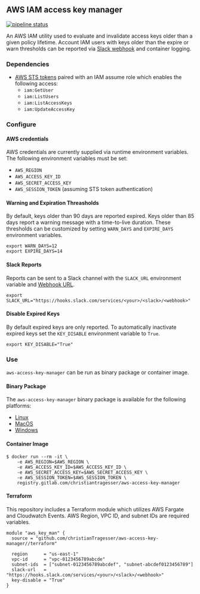 ## AWS IAM access key manager
[![pipeline status](https://gitlab.com/christianTragesser/aws-access-key-manager/badges/master/pipeline.svg)](https://gitlab.com/christianTragesser/aws-access-key-manager/commits/master)

An AWS IAM utility used to evaluate and invalidate access keys older than a given policy lifetime.  Account IAM users with keys older than the expire or warn thresholds can be reported via [Slack webhook](https://api.slack.com/incoming-webhooks) and container logging.


### Dependencies
* [AWS STS tokens](https://docs.aws.amazon.com/STS/latest/APIReference/welcome.html) paired with an IAM assume role which enables the following access:
  - `iam:GetUser`
  - `iam:ListUsers`
  - `iam:ListAccessKeys`
  - `iam:UpdateAccessKey`

### Configure
#### AWS credentials
AWS credentials are currently supplied via runtime environment variables. The following environment variables must be set:
  - `AWS_REGION`
  - `AWS_ACCESS_KEY_ID`
  - `AWS_SECRET_ACCESS_KEY`
  - `AWS_SESSION_TOKEN` (assuming STS token authentication)

#### Warning and Expiration Threasholds
By default, keys older than 90 days are reported expired.  Keys older than 85 days report a warning message with a time-to-live duration.  These thresholds can be customized by setting `WARN_DAYS` and `EXPIRE_DAYS` environment variables.
```
export WARN_DAYS=12
export EXPIRE_DAYS=14
```

#### Slack Reports
Reports can be sent to a Slack channel with the `SLACK_URL` environment variable and [Webhook URL](https://api.slack.com/messaging/webhooks).
```
export SLACK_URL="https://hooks.slack.com/services/<your>/<slack>/<webhook>"
```
 
 #### Disable Expired Keys
 By default expired keys are only reported.  To automatically inactivate expired keys set the `KEY_DISABLE` environment variable to `True`. 
```
export KEY_DISABLE="True"
```

### Use
`aws-access-key-manager` can be run as binary package or container image.
#### Binary Package
The `aws-access-key-manager` binary package is available for the following platforms:
* [Linux](https://gitlab.com/christianTragesser/aws-access-key-manager/-/jobs/artifacts/master/download?job=publish:linux)
* [MacOS](https://gitlab.com/christianTragesser/aws-access-key-manager/-/jobs/artifacts/master/download?job=publish:macos)
* [Windows](https://gitlab.com/christianTragesser/aws-access-key-manager/-/jobs/artifacts/master/download?job=publish:windows)

#### Container Image
```
$ docker run --rm -it \
    -e AWS_REGION=$AWS_REGION \
    -e AWS_ACCESS_KEY_ID=$AWS_ACCESS_KEY_ID \
    -e AWS_SECRET_ACCESS_KEY=$AWS_SECRET_ACCESS_KEY \
    -e AWS_SESSION_TOKEN=$AWS_SESSION_TOKEN \
    registry.gitlab.com/christiantragesser/aws-access-key-manager
```

#### Terraform
This repository includes a Terraform module which utilizes AWS Fargate and Cloudwatch Events.  AWS Region, VPC ID, and subnet IDs are required variables.
```
module "aws_key_man" {
  source = "github.com/christianTragesser/aws-access-key-manager//terraform"

  region      = "us-east-1"
  vpc-id      = "vpc-0123456789abcde" 
  subnet-ids  = ["subnet-0123456789abcdef", "subnet-abcdef0123456789"]
  slack-url   = "https://hooks.slack.com/services/<your>/<slack>/<webhook>"
  key-disable = "True"
}
```
